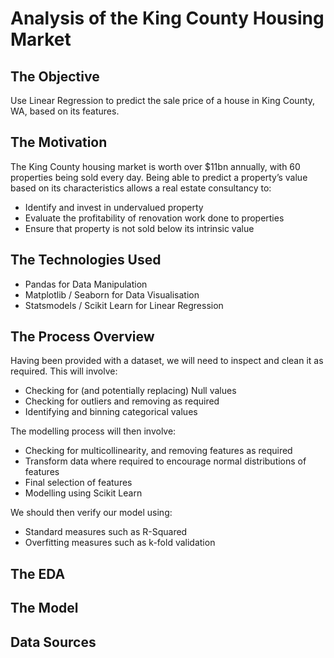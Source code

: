 # Analysis of the King County Housing Market


## The Objective
Use Linear Regression to predict the sale price of a house in King County, WA, based on its features.

## The Motivation
The King County housing market is worth over $11bn annually, with 60 properties being sold every day. Being able to predict a property’s value based on its characteristics allows a real estate consultancy to:
* Identify and invest in undervalued property
* Evaluate the profitability of renovation work done to properties
* Ensure that property is not sold below its intrinsic value

## The Technologies Used
* Pandas for Data Manipulation
* Matplotlib / Seaborn for Data Visualisation
* Statsmodels / Scikit Learn for Linear Regression

## The Process Overview
Having been provided with a dataset, we will need to inspect and clean it as required.
This will involve:
* Checking for (and potentially replacing) Null values
* Checking for outliers and removing as required
* Identifying and binning categorical values

The modelling process will then involve:
* Checking for multicollinearity, and removing features as required
* Transform data where required to encourage normal distributions of features
* Final selection of features
* Modelling using Scikit Learn

We should then verify our model using:
* Standard measures such as R-Squared
* Overfitting measures such as k-fold validation


## The EDA


## The Model



## Data Sources 